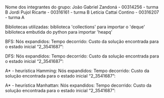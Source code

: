 Nome dos integrantes do grupo:
João Gabriel Zandoná   - 00314256  - turma B
Jordi Pujol Ricarte    - 00316161  - turma B
Letícia Cattai Contino - 00316207  - turma A

Bibliotecas utilizadas:
biblioteca 'collections' para importar o 'deque'
biblioteca embutida do python para importar 'heapq'


BFS:
Nós expandidos:
Tempo decorrido:
Custo da solução encontrada para o estado inicial “2_3541687”:

DFS:
Nós expandidos:
Tempo decorrido:
Custo da solução encontrada para o estado inicial “2_3541687”:

A* - heurística Hamming:
Nós expandidos:
Tempo decorrido:
Custo da solução encontrada para o estado inicial “2_3541687”:

A* - heurística Manhattan:
Nós expandidos:
Tempo decorrido:
Custo da solução encontrada para o estado inicial “2_3541687”: